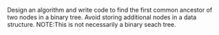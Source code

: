 Design an algorithm and write code to find the first common ancestor of two nodes in a binary tree. Avoid storing additional nodes in a data structure. NOTE:This is not necessarily a binary seach tree.
